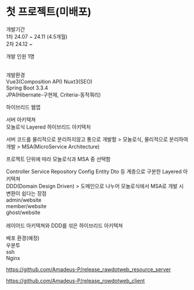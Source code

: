 # 첫 프로젝트(미배포)

개발기간 <br/>
1차 24.07 ~ 24.11 (4.5개월) <br/>
2차 24.12 ~ <br/>

개발 인원 1명 <br/>

 <br/>
개발환경 <br/>
Vue3(Composition API) Nuxt3(SEO) <br/>
Spring Boot 3.3.4 <br/>
JPA(Hibernate-구현체, Criteria-동적쿼리) <br/>

하이브리드 웹앱 <br/>

서버 아키텍쳐 <br/>
모놀로식 Layered 하이브리드 아키텍처

서버 코드를 물리적으로 분리하지않고 통으로 개발함 > 모놀로식, 물리적으로 분리하여 개발 > MSA(MicroService Architecture) <br/>

프로젝트 단위에 따라 모놀로식과 MSA 중 선택함 <br/>

Controller Service Repository Config Entity Dto 등 계층으로 구분한 Layered 아키텍쳐 <br/>
DDD(Domain Design Driven) > 도메인으로 나누어 모놀로식에서 MSA로 개발 시 변환이 쉽다는 장점 <br/>
admin/website <br/>
member/website <br/>
ghost/website <br/>
 <br/>
레이어드 아키텍쳐와 DDD를 섞은 하이브리드 아키텍쳐 <br/>

배포 환경(예정)<br/>
우분투<br/>
ssh <br/>
Nginx<br/>


https://github.com/Amadeus-P/release_rawdotweb_resource_server <br/>


https://github.com/Amadeus-P/release_rowdotweb_client
